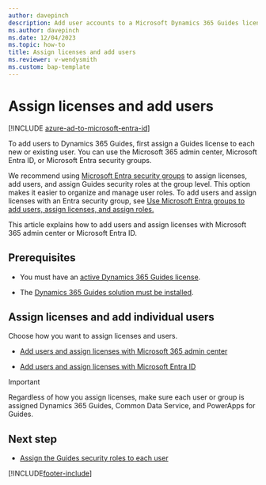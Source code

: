 ```yaml
---
author: davepinch
description: Add user accounts to a Microsoft Dynamics 365 Guides license.
ms.author: davepinch
ms.date: 12/04/2023
ms.topic: how-to
title: Assign licenses and add users
ms.reviewer: v-wendysmith
ms.custom: bap-template
---
```


# Assign licenses and add users

[!INCLUDE [azure-ad-to-microsoft-entra-id](../includes/azure-ad-to-microsoft-entra-id.md)]

To add users to Dynamics 365 Guides, first assign a Guides license to each new or existing user. You can use the Microsoft 365 admin center, Microsoft Entra ID, or Microsoft Entra security groups.

We recommend using [Microsoft Entra security groups](/entra/fundamentals/concept-group-based-licensing) to assign licenses, add users, and assign Guides security roles at the group level. This option makes it easier to organize and manage user roles. To add users and assign licenses with an Entra security group, see [Use Microsoft Entra groups to add users, assign licenses, and assign roles.](admin-assign-role-groups)

This article explains how to add users and assign licenses with Microsoft 365 admin center or Microsoft Entra ID.

## Prerequisites

- You must have an [active Dynamics 365 Guides license](buy-guides.md).

- The [Dynamics 365 Guides solution must be installed](install-guides.md).

## Assign licenses and add individual users

Choose how you want to assign licenses and users.

- [Add users and assign licenses with Microsoft 365 admin center](/microsoft-365/admin/add-users/add-users)

- [Add users and assign licenses with Microsoft Entra ID](/azure/active-directory/fundamentals/license-users-groups)

> [!IMPORTANT]
> Regardless of how you assign licenses, make sure each user or group is assigned Dynamics 365 Guides, Common Data Service, and PowerApps for Guides.

## Next step

- [Assign the Guides security roles to each user](assign-role.md)


[!INCLUDE[footer-include](../includes/footer-banner.md)]
